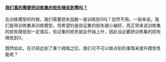 #### [我们真的需要把训练集的损失降低到零吗？](https://kexue.fm/archives/7643)

在训练模型的时候，我们需要损失函数一直训练到0吗？显然不用。一般来说，我们是用训练集来训练模型，但希望的是验证集的损失越小越好，而正常来说训练集的损失降低到一定值后，验证集的损失就会开始上升，因此没必要把训练集的损失降低到0。

既然如此，在已经达到了某个阈值之后，我们可不可以做点别的事情来提升模型性能呢？



